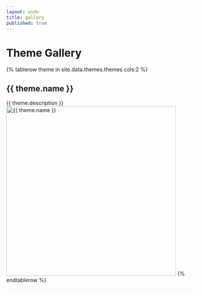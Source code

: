 ```yaml
---
layout: wide
title: gallery
published: true
---
```

# Theme Gallery

<table style="border:1px dotted #eeeeee; border-spacing: 10px 10px;">
{% tablerow theme in site.data.themes.themes cols:2 %}
  <h2>{{ theme.name }} </h2>

  {{ theme.description }}
    <a href="themes/{{ theme.name }}"><img src="themes/{{ theme.name }}/sequence-ex.png" width="450"  title="{{ theme.name }}" alt="{{ theme.name }}" style="background-color: {{ theme.background }}"></a>
{% endtablerow %}
  </table>
